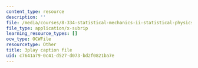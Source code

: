 ```yaml
---
content_type: resource
description: ''
file: /media/courses/8-334-statistical-mechanics-ii-statistical-physics-of-fields-spring-2014/c7641a790c41d527d073bd2f0821ba7e_yBdXS5dXQN4.srt
file_type: application/x-subrip
learning_resource_types: []
ocw_type: OCWFile
resourcetype: Other
title: 3play caption file
uid: c7641a79-0c41-d527-d073-bd2f0821ba7e
---
```

